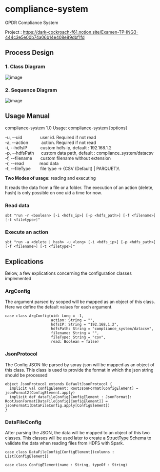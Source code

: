 # compliance-system
GPDR Compliance System

Project : https://dark-cockroach-f61.notion.site/Examen-TP-ING3-444c3e5e00b74a06b14e408e89dbf1fd

## Process Design

### 1. Class Diagram

![image](https://user-images.githubusercontent.com/114408910/205469717-3765ee35-4bfd-40c6-a652-bbf98cbecd3e.png)

### 2. Sequence Diagram

![image](https://user-images.githubusercontent.com/114408910/205469734-5c35393b-c7dd-4e1e-9c01-bb764aeb134b.png)

## Usage Manual

compliance-system 1.0
Usage: compliance-system [options]

  -u, --uid <uid> &nbsp;&nbsp;&nbsp;&nbsp;&nbsp;&nbsp;&nbsp;&nbsp;&nbsp;&nbsp;&nbsp;&nbsp;&nbsp; user id. Required if not read\
  -a, --action &nbsp;&nbsp;&nbsp;&nbsp;&nbsp;&nbsp;&nbsp;&nbsp;&nbsp; action. Required if not read\
  -i, --hdfsIP <hdfsIP> &nbsp;&nbsp;&nbsp;&nbsp;&nbsp;&nbsp;&nbsp;&nbsp;&nbsp; custom hdfs ip, default : 192.168.1.2\
  -p, --hdfsPath <hdfsPath> &nbsp;&nbsp;&nbsp;&nbsp; custom data path, default : compliance_system/datacsv\
  -f, --filename <filename> &nbsp;&nbsp;&nbsp;&nbsp;&nbsp; custom filename without extension\
  -r, --read <read> &nbsp;&nbsp;&nbsp;&nbsp;&nbsp;&nbsp;&nbsp;&nbsp;&nbsp;&nbsp;&nbsp; read data\
  -t, --fileType <fileType> &nbsp;&nbsp;&nbsp;&nbsp;&nbsp;&nbsp; file type -> {CSV (Default) | PARQUET}\


**Two Modes of usage:** reading and executing

It reads the data from a file or a folder. The execution of an action (delete, hash) is only possible on one uid a time for now.

### Read data

``` sbt "run -r <boolean> [-i <hdfs_ip>] [-p <hdfs_path>] [-f <filename>] [-t <filetype>]" ```

### Execute an action

``` sbt "run -a <delete | hash> -u <long> [-i <hdfs_ip>] [-p <hdfs_path>] [-f <filename>] [-t <filetype>]" ```
  
## Explications

Below, a few explications concerning the configuration classes implemented

### ArgConfig

The argument parsed by scoped will be mapped as an object of this class. Here we define the default values for each argument.
``` 
case class ArgConfig(uid: Long = -1,
                     action: String = "",
                     hdfsIP: String = "192.168.1.2",
                     hdfsPath: String = "compliance_system/datacsv",
                     filename: String = "",
                     fileType: String = "csv",
                     read: Boolean = false)
```
### JsonProtocol

The Config JSON file parsed by spray-json will be mapped as an object of this class. This class is used to provide the format in which the json string should be processed
  
``` 
object JsonProtocol extends DefaultJsonProtocol {
  implicit val configElement: RootJsonFormat[ConfigElement] = jsonFormat2(ConfigElement.apply)
  implicit def dataFileConfig[ConfigElement : JsonFormat]: RootJsonFormat[DataFileConfig[ConfigElement]] = jsonFormat1(DataFileConfig.apply[ConfigElement])
}
```
### DataFileConfig
  
After parsing the JSON, the data will be mapped to an object of this two classes. This classes will be used later to create a StructType Schema to validate the data when reading files from HDFS with Spark.
  
``` 
case class DataFileConfig[ConfigElement](columns : List[ConfigElement])

case class ConfigElement(name : String, typeOf : String)
```
